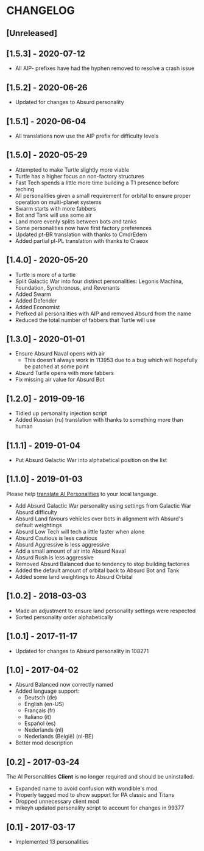 # CHANGELOG

## [Unreleased]

## [1.5.3] - 2020-07-12

- All AIP- prefixes have had the hyphen removed to resolve a crash issue

## [1.5.2] - 2020-06-26

- Updated for changes to Absurd personality

## [1.5.1] - 2020-06-04

- All translations now use the AIP prefix for difficulty levels

## [1.5.0] - 2020-05-29

- Attempted to make Turtle slightly more viable
- Turtle has a higher focus on non-factory structures
- Fast Tech spends a little more time building a T1 presence before teching
- All personalities given a small requirement for orbital to ensure proper operation on multi-planet systems
- Swarm starts with more fabbers
- Bot and Tank will use some air
- Land more evenly splits between bots and tanks
- Some personalities now have first factory preferences
- Updated pt-BR translation with thanks to CmdrEdem
- Added partial pl-PL translation with thanks to Craeox

## [1.4.0] - 2020-05-20

- Turtle is more of a turtle
- Split Galactic War into four distinct personalities: Legonis Machina, Foundation, Synchronous, and Revenants
- Added Swarm
- Added Defender
- Added Economist
- Prefixed all personalities with AIP and removed Absurd from the name
- Reduced the total number of fabbers that Turtle will use

## [1.3.0] - 2020-01-01

- Ensure Absurd Naval opens with air
  - This doesn't always work in 113953 due to a bug which will hopefully be patched at some point
- Absurd Turtle opens with more fabbers
- Fix missing air value for Absurd Bot

## [1.2.0] - 2019-09-16

- Tidied up personality injection script
- Added Russian (ru) translation with thanks to something more than human

## [1.1.1] - 2019-01-04

- Put Absurd Galactic War into alphabetical position on the list

## [1.1.0] - 2019-01-03

Please help [translate AI Personalities](https://poeditor.com/join/project/3u9vtw8xUf) to your local language.

- Add Absurd Galactic War personality using settings from Galactic War Absurd difficulty
- Absurd Land favours vehicles over bots in alignment with Absurd's default weightings
- Absurd Low Tech will tech a little faster when alone
- Absurd Cautious is less cautious
- Absurd Aggressive is less aggressive
- Add a small amount of air into Absurd Naval
- Absurd Rush is less aggressive
- Removed Absurd Balanced due to tendency to stop building factories
- Added the default amount of orbital back to Absurd Bot and Tank
- Added some land weightings to Absurd Orbital

## [1.0.2] - 2018-03-03

- Made an adjustment to ensure land personality settings were respected
- Sorted personality order alphabetically

## [1.0.1] - 2017-11-17

- Updated for changes to Absurd personality in 108271

## [1.0] - 2017-04-02

- Absurd Balanced now correctly named
- Added language support:
  - Deutsch (de)
  - English (en-US)
  - Français (fr)
  - Italiano (it)
  - Español (es)
  - Nederlands (nl)
  - Nederlands (België) (nl-BE)
- Better mod description

## [0.2] - 2017-03-24

The AI Personalities **Client** is no longer required and should be uninstalled.

- Expanded name to avoid confusion with wondible's mod
- Properly tagged mod to show support for PA classic and Titans
- Dropped unnecessary client mod
- mikeyh updated personality script to account for changes in 99377

## [0.1] - 2017-03-17

- Implemented 13 personalities
